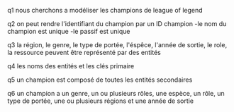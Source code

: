 q1 nous cherchons a modéliser les champions de league of legend

q2 on peut rendre l'identifiant du champion par un ID champion
-le nom du champion est unique
-le passif est unique 

q3 la région, le genre, le type de portée, l'éspêce, l'année de sortie, le role, la ressource peuvent être représenté par des entités

q4 les noms des entités et les clés primaire

q5 un champion est composé de toutes les entités secondaires 

q6 un champion a un genre, un ou plusieurs rôles, une espèce, un rôle, un type de portée, une ou plusieurs régions et une année de sortie 



